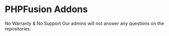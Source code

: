 # PHPFusion Addons

No Warranty & No Support Our admins will not answer any questions on the repositories.
